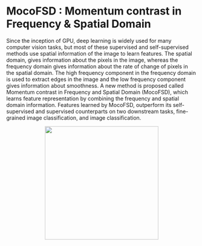 # MocoFSD : Momentum contrast in Frequency &amp; Spatial Domain

Since the inception of GPU, deep learning is widely used for many computer vision tasks, but most of these supervised
and self-supervised methods use spatial information of the image to learn features. The spatial domain, gives information about the
pixels in the image, whereas the frequency domain gives information about the rate of change of pixels in the spatial domain. The
high frequency component in the frequency domain is used to extract edges in the image and the low frequency component gives
information about smoothness. A new method is proposed called Momentum contrast in Frequency and Spatial Domain
(MocoFSD), which learns feature representation by combining the frequency and spatial domain information. Features learned by
MocoFSD, outperform its self-supervised and supervised counterparts on two downstream tasks, fine-grained image classification,
and image classification.

<p align="center">
  <img src="https://raw.githubusercontent.com/Rohit8y/MocoFSD/main/.github/images/mocofsd_refined4_drawio.png" width="300">
</p>

